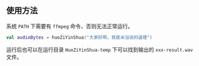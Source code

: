 ## 使用方法

系统 `PATH` 下需要有 `ffmpeg` 命令，否则无法正常运行。

```kotlin
val audioBytes = huoZiYinShua("大家好啊，我是米浴说的道理")
```

运行后也可以在运行目录 `HuoZiYinShua-temp` 下可以找到输出的 `xxx-result.wav` 文件。
